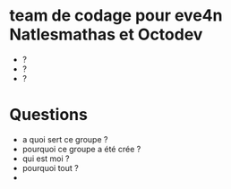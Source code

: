 # team de codage pour eve4n Natlesmathas et Octodev
- ?
- ?
- ?
# Questions 
- a quoi sert ce groupe ?
- pourquoi ce groupe a été crée ? 
- qui est moi ?
- pourquoi tout ?
- 
